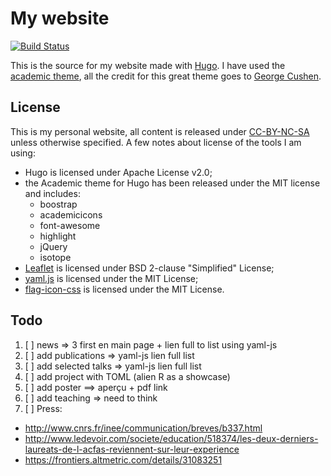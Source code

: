 # My website

[![Build Status](https://travis-ci.org/KevCaz/kevcazHugoWebsite.svg?branch=dev)](https://travis-ci.org/KevCaz/kevcazHugoWebsite)

This is the source for my website made with [Hugo](https://gohugo.io).
I have used the [academic theme](https://github.com/gcushen/hugo-academic),
all the credit for this great theme goes to [George Cushen](https://github.com/gcushen/).


## License

This is my personal website, all content is released under [CC-BY-NC-SA](https://creativecommons.org/licenses/by-nc-sa/4.0/) unless otherwise
specified. A few notes about license of the tools I am using:

  - Hugo is licensed under Apache License v2.0;
  - the Academic theme for Hugo has been released under the MIT license and includes:
    - boostrap
    - academicicons
    - font-awesome
    - highlight
    - jQuery
    - isotope
  - [Leaflet](http://leafletjs.com) is licensed under BSD 2-clause "Simplified" License;
  - [yaml.js](https://github.com/jeremyfa/yaml.js/) is licensed under the MIT License;
  - [flag-icon-css](http://flag-icon-css.lip.is/) is licensed under the MIT License.



## Todo

1. [ ] news => 3 first en main page + lien full to list using yaml-js
2. [ ] add publications => yaml-js lien full list
3. [ ] add selected talks => yaml-js lien full list
4. [ ] add project with TOML (alien R as a showcase)
5. [ ] add poster ==> aperçu + pdf link
6. [ ] add teaching => need to think
7. [ ] Press:
 - http://www.cnrs.fr/inee/communication/breves/b337.html
 - http://www.ledevoir.com/societe/education/518374/les-deux-derniers-laureats-de-l-acfas-reviennent-sur-leur-experience
 - https://frontiers.altmetric.com/details/31083251

